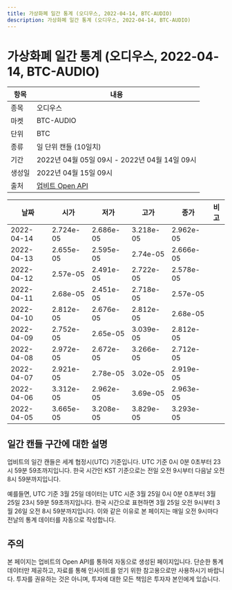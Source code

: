 ```yaml
---
title: 가상화폐 일간 통계 (오디우스, 2022-04-14, BTC-AUDIO)
description: 가상화폐 일간 통계 (오디우스, 2022-04-14, BTC-AUDIO)
---
```



가상화폐 일간 통계 (오디우스, 2022-04-14, BTC-AUDIO)
===

|항목|내용|
|--|--|
|종목|오디우스|
|마켓|BTC-AUDIO|
|단위|BTC|
|종류|일 단위 캔들 (10일치)|
|기간|2022년 04월 05일 09시 - 2022년 04월 14일 09시|
|생성일|2022년 04월 15일 09시|
|출처|[업비트 Open API](https://docs.upbit.com)|


|날짜|시가|저가|고가|종가|비고|
|--|--|--|--|--|--|
|2022-04-14|2.724e-05|2.686e-05|3.218e-05|2.962e-05|    |
|2022-04-13|2.655e-05|2.595e-05|2.74e-05|2.666e-05|    |
|2022-04-12|2.57e-05|2.491e-05|2.722e-05|2.578e-05|    |
|2022-04-11|2.68e-05|2.451e-05|2.718e-05|2.57e-05|    |
|2022-04-10|2.812e-05|2.676e-05|2.812e-05|2.68e-05|    |
|2022-04-09|2.752e-05|2.65e-05|3.039e-05|2.812e-05|    |
|2022-04-08|2.972e-05|2.672e-05|3.266e-05|2.712e-05|    |
|2022-04-07|2.921e-05|2.78e-05|3.02e-05|2.919e-05|    |
|2022-04-06|3.312e-05|2.962e-05|3.69e-05|2.963e-05|    |
|2022-04-05|3.665e-05|3.208e-05|3.829e-05|3.293e-05|    |


일간 캔들 구간에 대한 설명
---


업비트의 일간 캔들은 세계 협정시(UTC) 기준입니다. 
UTC 기준 0시 0분 0초부터 23시 59분 59초까지입니다. 
한국 시간인 KST 기준으로는 전일 오전 9시부터 다음날 오전 8시 59분까지입니다. 


예를들면, UTC 기준 3월 25일 데이터는 UTC 시준 3월 25일 0시 0분 0초부터 3월 25일 23시 59분 59초까지입니다. 
한국 시간으로 표현하면 3월 25일 오전 9시부터 3월 26일 오전 8시 59분까지입니다. 
이와 같은 이유로 본 페이지는 매일 오전 9시마다 전날의 통계 데이터를 자동으로 작성합니다. 


주의
---


본 페이지는 업비트의 Open API를 통하여 자동으로 생성된 페이지입니다. 
단순한 통계 데이터만 제공하고, 자료를 통해 인사이트를 얻기 위한 참고용으로만 사용하시기 바랍니다. 
투자를 권유하는 것은 아니며, 투자에 대한 모든 책임은 투자자 본인에게 있습니다. 
